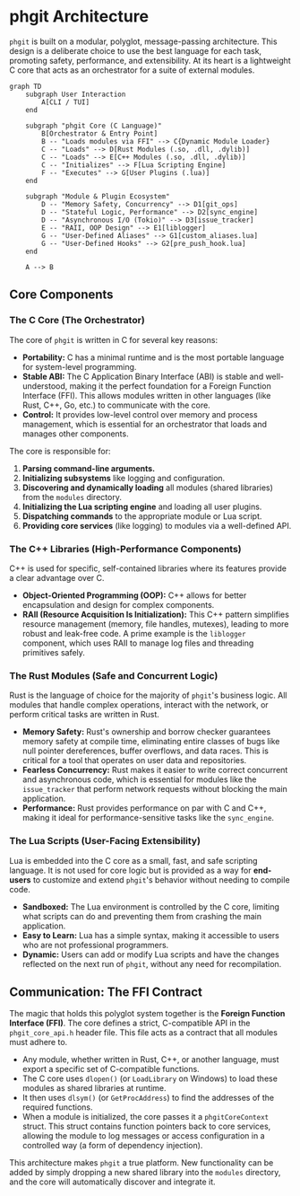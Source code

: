# phgit Architecture

`phgit` is built on a modular, polyglot, message-passing architecture. This design is a deliberate choice to use the best language for each task, promoting safety, performance, and extensibility. At its heart is a lightweight C core that acts as an orchestrator for a suite of external modules.

```mermaid
graph TD
    subgraph User Interaction
        A[CLI / TUI]
    end

    subgraph "phgit Core (C Language)"
        B[Orchestrator & Entry Point]
        B -- "Loads modules via FFI" --> C{Dynamic Module Loader}
        C -- "Loads" --> D[Rust Modules (.so, .dll, .dylib)]
        C -- "Loads" --> E[C++ Modules (.so, .dll, .dylib)]
        C -- "Initializes" --> F[Lua Scripting Engine]
        F -- "Executes" --> G[User Plugins (.lua)]
    end

    subgraph "Module & Plugin Ecosystem"
        D -- "Memory Safety, Concurrency" --> D1[git_ops]
        D -- "Stateful Logic, Performance" --> D2[sync_engine]
        D -- "Asynchronous I/O (Tokio)" --> D3[issue_tracker]
        E -- "RAII, OOP Design" --> E1[liblogger]
        G -- "User-Defined Aliases" --> G1[custom_aliases.lua]
        G -- "User-Defined Hooks" --> G2[pre_push_hook.lua]
    end

    A --> B
```

## Core Components

### The C Core (The Orchestrator)

The core of `phgit` is written in C for several key reasons:
- **Portability:** C has a minimal runtime and is the most portable language for system-level programming.
- **Stable ABI:** The C Application Binary Interface (ABI) is stable and well-understood, making it the perfect foundation for a Foreign Function Interface (FFI). This allows modules written in other languages (like Rust, C++, Go, etc.) to communicate with the core.
- **Control:** It provides low-level control over memory and process management, which is essential for an orchestrator that loads and manages other components.

The core is responsible for:
1.  **Parsing command-line arguments.**
2.  **Initializing subsystems** like logging and configuration.
3.  **Discovering and dynamically loading** all modules (shared libraries) from the `modules` directory.
4.  **Initializing the Lua scripting engine** and loading all user plugins.
5.  **Dispatching commands** to the appropriate module or Lua script.
6.  **Providing core services** (like logging) to modules via a well-defined API.

### The C++ Libraries (High-Performance Components)

C++ is used for specific, self-contained libraries where its features provide a clear advantage over C.
- **Object-Oriented Programming (OOP):** C++ allows for better encapsulation and design for complex components.
- **RAII (Resource Acquisition Is Initialization):** This C++ pattern simplifies resource management (memory, file handles, mutexes), leading to more robust and leak-free code. A prime example is the `liblogger` component, which uses RAII to manage log files and threading primitives safely.

### The Rust Modules (Safe and Concurrent Logic)

Rust is the language of choice for the majority of `phgit`'s business logic. All modules that handle complex operations, interact with the network, or perform critical tasks are written in Rust.
- **Memory Safety:** Rust's ownership and borrow checker guarantees memory safety at compile time, eliminating entire classes of bugs like null pointer dereferences, buffer overflows, and data races. This is critical for a tool that operates on user data and repositories.
- **Fearless Concurrency:** Rust makes it easier to write correct concurrent and asynchronous code, which is essential for modules like the `issue_tracker` that perform network requests without blocking the main application.
- **Performance:** Rust provides performance on par with C and C++, making it ideal for performance-sensitive tasks like the `sync_engine`.

### The Lua Scripts (User-Facing Extensibility)

Lua is embedded into the C core as a small, fast, and safe scripting language. It is not used for core logic but is provided as a way for **end-users** to customize and extend `phgit`'s behavior without needing to compile code.
- **Sandboxed:** The Lua environment is controlled by the C core, limiting what scripts can do and preventing them from crashing the main application.
- **Easy to Learn:** Lua has a simple syntax, making it accessible to users who are not professional programmers.
- **Dynamic:** Users can add or modify Lua scripts and have the changes reflected on the next run of `phgit`, without any need for recompilation.

## Communication: The FFI Contract

The magic that holds this polyglot system together is the **Foreign Function Interface (FFI)**. The core defines a strict, C-compatible API in the `phgit_core_api.h` header file. This file acts as a contract that all modules must adhere to.

- Any module, whether written in Rust, C++, or another language, must export a specific set of C-compatible functions.
- The C core uses `dlopen()` (or `LoadLibrary` on Windows) to load these modules as shared libraries at runtime.
- It then uses `dlsym()` (or `GetProcAddress`) to find the addresses of the required functions.
- When a module is initialized, the core passes it a `phgitCoreContext` struct. This struct contains function pointers back to core services, allowing the module to log messages or access configuration in a controlled way (a form of dependency injection).

This architecture makes `phgit` a true platform. New functionality can be added by simply dropping a new shared library into the `modules` directory, and the core will automatically discover and integrate it.
